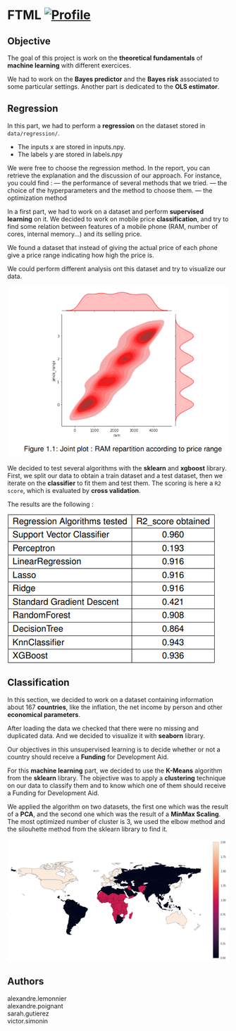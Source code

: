 # FTML [![Profile][title-img]][profile]

[title-img]:https://img.shields.io/badge/-SCIA--PRIME-red
[profile]:https://github.com/bictole

## Objective

The goal of this project is work on the **theoretical fundamentals** of **machine learning** with different exercices.

We had to work on the **Bayes predictor** and the **Bayes risk** associated to some particular settings. Another part is dedicated to the **OLS estimator**. 


## Regression


In this part, we had to perform a **regression** on the dataset stored in `data/regression/`.
* The inputs x are stored in inputs.npy.
* The labels y are stored in labels.npy

We were free to choose the regression method. In the report, you can retrieve the explanation and the discussion of our approach.
For instance, you could find :
— the performance of several methods that we tried.
— the choice of the hyperparameters and the method to choose them.
— the optimization method

In a first part, we had to work on a dataset and perform **supervised learning** on it. We decided to work on mobile price **classification**, and try to find some relation between features of a mobile phone (RAM, number of cores, internal memory...) and its selling price. 

We found a dataset that instead of giving the actual price of each phone give a price range indicating how high the price is.

We could perform different analysis ont this dataset and try to visualize our data.

<img src="https://github.com/Pypearl/PTML/blob/main/readme_images/supervised_vis.png" alt="Supervised_Visualization">

We decided to test several algorithms with the **sklearn** and **xgboost** library.
First, we split our data to obtain a train dataset and a test dataset, then we iterate on the **classifier** to fit them and test them. The scoring is here a `R2 score`, which is evaluated by **cross validation**.

The results are the following :

<img src="https://github.com/Pypearl/PTML/blob/main/readme_images/supervised_res.png" alt="Supervised_Visualization">

## Classification

In this section, we decided to work on a dataset containing information about 167 **countries**, like the inflation, the net income by person and other **economical parameters**.

After loading the data we checked that there were no missing and duplicated data. And we decided to visualize it with **seaborn** library.

Our objectives in this unsupervised learning is to decide whether or not a country should receive a **Funding** for Development Aid.

For this **machine learning** part, we decided to use the **K-Means** algorithm from the **sklearn** library. The objective was to apply a **clustering** technique on our data to classify them and to know which one of them should receive a Funding for Development Aid.

We applied the algorithm on two datasets, the first one which was the result of a **PCA**, and the second one which was the result of a **MinMax Scaling**. The most optimized number of cluster is 3, we used the elbow method and the silouhette method from the sklearn library to find it.


<img src="https://github.com/Pypearl/PTML/blob/main/readme_images/unsupervised_map.png" alt="Supervised_Visualization">


## Authors

alexandre.lemonnier\
alexandre.poignant\
sarah.gutierez\
victor.simonin